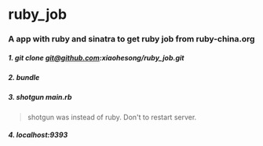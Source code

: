 # ruby_job
### A app with ruby and sinatra to get ruby job from ruby-china.org

##### 1. git clone git@github.com:xiaohesong/ruby_job.git

##### 2. bundle  

##### 3. shotgun main.rb  

> shotgun was instead of ruby. Don't to restart server.
 
##### 4. localhost:9393
